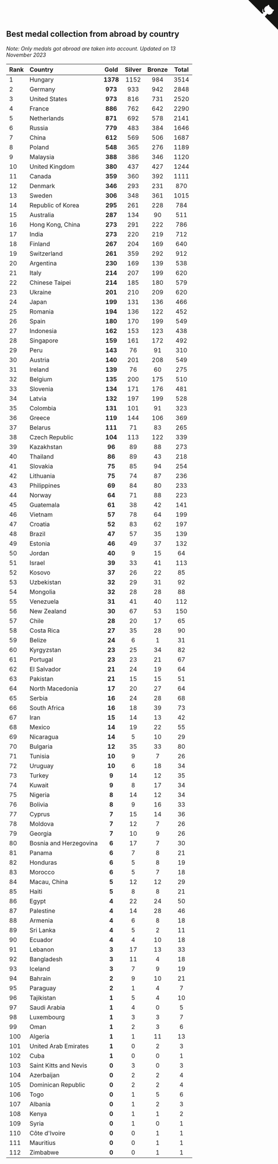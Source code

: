 ## Best medal collection from abroad by country

*Note: Only medals got abroad are taken into account.*
*Updated on 13 November 2023*

| Rank | Country | Gold | Silver | Bronze | Total |
| :--- | :--- | :--: | :--: | :--: | :--: |
| 1 | Hungary | **1378** | 1152 | 984 | 3514 |
| 2 | Germany | **973** | 933 | 942 | 2848 |
| 3 | United States | **973** | 816 | 731 | 2520 |
| 4 | France | **886** | 762 | 642 | 2290 |
| 5 | Netherlands | **871** | 692 | 578 | 2141 |
| 6 | Russia | **779** | 483 | 384 | 1646 |
| 7 | China | **612** | 569 | 506 | 1687 |
| 8 | Poland | **548** | 365 | 276 | 1189 |
| 9 | Malaysia | **388** | 386 | 346 | 1120 |
| 10 | United Kingdom | **380** | 437 | 427 | 1244 |
| 11 | Canada | **359** | 360 | 392 | 1111 |
| 12 | Denmark | **346** | 293 | 231 | 870 |
| 13 | Sweden | **306** | 348 | 361 | 1015 |
| 14 | Republic of Korea | **295** | 261 | 228 | 784 |
| 15 | Australia | **287** | 134 | 90 | 511 |
| 16 | Hong Kong, China | **273** | 291 | 222 | 786 |
| 17 | India | **273** | 220 | 219 | 712 |
| 18 | Finland | **267** | 204 | 169 | 640 |
| 19 | Switzerland | **261** | 359 | 292 | 912 |
| 20 | Argentina | **230** | 169 | 139 | 538 |
| 21 | Italy | **214** | 207 | 199 | 620 |
| 22 | Chinese Taipei | **214** | 185 | 180 | 579 |
| 23 | Ukraine | **201** | 210 | 209 | 620 |
| 24 | Japan | **199** | 131 | 136 | 466 |
| 25 | Romania | **194** | 136 | 122 | 452 |
| 26 | Spain | **180** | 170 | 199 | 549 |
| 27 | Indonesia | **162** | 153 | 123 | 438 |
| 28 | Singapore | **159** | 161 | 172 | 492 |
| 29 | Peru | **143** | 76 | 91 | 310 |
| 30 | Austria | **140** | 201 | 208 | 549 |
| 31 | Ireland | **139** | 76 | 60 | 275 |
| 32 | Belgium | **135** | 200 | 175 | 510 |
| 33 | Slovenia | **134** | 171 | 176 | 481 |
| 34 | Latvia | **132** | 197 | 199 | 528 |
| 35 | Colombia | **131** | 101 | 91 | 323 |
| 36 | Greece | **119** | 144 | 106 | 369 |
| 37 | Belarus | **111** | 71 | 83 | 265 |
| 38 | Czech Republic | **104** | 113 | 122 | 339 |
| 39 | Kazakhstan | **96** | 89 | 88 | 273 |
| 40 | Thailand | **86** | 89 | 43 | 218 |
| 41 | Slovakia | **75** | 85 | 94 | 254 |
| 42 | Lithuania | **75** | 74 | 87 | 236 |
| 43 | Philippines | **69** | 84 | 80 | 233 |
| 44 | Norway | **64** | 71 | 88 | 223 |
| 45 | Guatemala | **61** | 38 | 42 | 141 |
| 46 | Vietnam | **57** | 78 | 64 | 199 |
| 47 | Croatia | **52** | 83 | 62 | 197 |
| 48 | Brazil | **47** | 57 | 35 | 139 |
| 49 | Estonia | **46** | 49 | 37 | 132 |
| 50 | Jordan | **40** | 9 | 15 | 64 |
| 51 | Israel | **39** | 33 | 41 | 113 |
| 52 | Kosovo | **37** | 26 | 22 | 85 |
| 53 | Uzbekistan | **32** | 29 | 31 | 92 |
| 54 | Mongolia | **32** | 28 | 28 | 88 |
| 55 | Venezuela | **31** | 41 | 40 | 112 |
| 56 | New Zealand | **30** | 67 | 53 | 150 |
| 57 | Chile | **28** | 20 | 17 | 65 |
| 58 | Costa Rica | **27** | 35 | 28 | 90 |
| 59 | Belize | **24** | 6 | 1 | 31 |
| 60 | Kyrgyzstan | **23** | 25 | 34 | 82 |
| 61 | Portugal | **23** | 23 | 21 | 67 |
| 62 | El Salvador | **21** | 24 | 19 | 64 |
| 63 | Pakistan | **21** | 15 | 15 | 51 |
| 64 | North Macedonia | **17** | 20 | 27 | 64 |
| 65 | Serbia | **16** | 24 | 28 | 68 |
| 66 | South Africa | **16** | 18 | 39 | 73 |
| 67 | Iran | **15** | 14 | 13 | 42 |
| 68 | Mexico | **14** | 19 | 22 | 55 |
| 69 | Nicaragua | **14** | 5 | 10 | 29 |
| 70 | Bulgaria | **12** | 35 | 33 | 80 |
| 71 | Tunisia | **10** | 9 | 7 | 26 |
| 72 | Uruguay | **10** | 6 | 18 | 34 |
| 73 | Turkey | **9** | 14 | 12 | 35 |
| 74 | Kuwait | **9** | 8 | 17 | 34 |
| 75 | Nigeria | **8** | 14 | 12 | 34 |
| 76 | Bolivia | **8** | 9 | 16 | 33 |
| 77 | Cyprus | **7** | 15 | 14 | 36 |
| 78 | Moldova | **7** | 12 | 7 | 26 |
| 79 | Georgia | **7** | 10 | 9 | 26 |
| 80 | Bosnia and Herzegovina | **6** | 17 | 7 | 30 |
| 81 | Panama | **6** | 7 | 8 | 21 |
| 82 | Honduras | **6** | 5 | 8 | 19 |
| 83 | Morocco | **6** | 5 | 7 | 18 |
| 84 | Macau, China | **5** | 12 | 12 | 29 |
| 85 | Haiti | **5** | 8 | 8 | 21 |
| 86 | Egypt | **4** | 22 | 24 | 50 |
| 87 | Palestine | **4** | 14 | 28 | 46 |
| 88 | Armenia | **4** | 6 | 8 | 18 |
| 89 | Sri Lanka | **4** | 5 | 2 | 11 |
| 90 | Ecuador | **4** | 4 | 10 | 18 |
| 91 | Lebanon | **3** | 17 | 13 | 33 |
| 92 | Bangladesh | **3** | 11 | 4 | 18 |
| 93 | Iceland | **3** | 7 | 9 | 19 |
| 94 | Bahrain | **2** | 9 | 10 | 21 |
| 95 | Paraguay | **2** | 1 | 4 | 7 |
| 96 | Tajikistan | **1** | 5 | 4 | 10 |
| 97 | Saudi Arabia | **1** | 4 | 0 | 5 |
| 98 | Luxembourg | **1** | 3 | 3 | 7 |
| 99 | Oman | **1** | 2 | 3 | 6 |
| 100 | Algeria | **1** | 1 | 11 | 13 |
| 101 | United Arab Emirates | **1** | 0 | 2 | 3 |
| 102 | Cuba | **1** | 0 | 0 | 1 |
| 103 | Saint Kitts and Nevis | **0** | 3 | 0 | 3 |
| 104 | Azerbaijan | **0** | 2 | 2 | 4 |
| 105 | Dominican Republic | **0** | 2 | 2 | 4 |
| 106 | Togo | **0** | 1 | 5 | 6 |
| 107 | Albania | **0** | 1 | 2 | 3 |
| 108 | Kenya | **0** | 1 | 1 | 2 |
| 109 | Syria | **0** | 1 | 0 | 1 |
| 110 | Côte d'Ivoire | **0** | 0 | 1 | 1 |
| 111 | Mauritius | **0** | 0 | 1 | 1 |
| 112 | Zimbabwe | **0** | 0 | 1 | 1 |


<a href="https://github.com/JustinTimeCuber/wca_statistics" class="github-corner" aria-label="View source on Github"><svg width="80" height="80" viewBox="0 0 250 250" style="fill:#151513; color:#fff; position: absolute; top: 0; border: 0; right: 0;" aria-hidden="true"><path d="M0,0 L115,115 L130,115 L142,142 L250,250 L250,0 Z"></path><path d="M128.3,109.0 C113.8,99.7 119.0,89.6 119.0,89.6 C122.0,82.7 120.5,78.6 120.5,78.6 C119.2,72.0 123.4,76.3 123.4,76.3 C127.3,80.9 125.5,87.3 125.5,87.3 C122.9,97.6 130.6,101.9 134.4,103.2" fill="currentColor" style="transform-origin: 130px 106px;" class="octo-arm"></path><path d="M115.0,115.0 C114.9,115.1 118.7,116.5 119.8,115.4 L133.7,101.6 C136.9,99.2 139.9,98.4 142.2,98.6 C133.8,88.0 127.5,74.4 143.8,58.0 C148.5,53.4 154.0,51.2 159.7,51.0 C160.3,49.4 163.2,43.6 171.4,40.1 C171.4,40.1 176.1,42.5 178.8,56.2 C183.1,58.6 187.2,61.8 190.9,65.4 C194.5,69.0 197.7,73.2 200.1,77.6 C213.8,80.2 216.3,84.9 216.3,84.9 C212.7,93.1 206.9,96.0 205.4,96.6 C205.1,102.4 203.0,107.8 198.3,112.5 C181.9,128.9 168.3,122.5 157.7,114.1 C157.9,116.9 156.7,120.9 152.7,124.9 L141.0,136.5 C139.8,137.7 141.6,141.9 141.8,141.8 Z" fill="currentColor" class="octo-body"></path></svg></a><style>.github-corner:hover .octo-arm{animation:octocat-wave 560ms ease-in-out}@keyframes octocat-wave{0%,100%{transform:rotate(0)}20%,60%{transform:rotate(-25deg)}40%,80%{transform:rotate(10deg)}}@media (max-width:500px){.github-corner:hover .octo-arm{animation:none}.github-corner .octo-arm{animation:octocat-wave 560ms ease-in-out}}</style>
